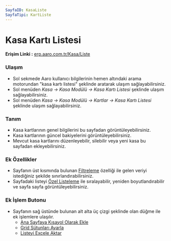 ```yaml
---
SayfaID: KasaListe
SayfaTipi: KartListe
---
```


# Kasa Kartı Listesi

**Erişim Linki :** [erp.aaro.com.tr/Kasa/Liste](erp.aaro.com.tr/Kasa/Liste)

### Ulaşım

- Sol sekmede Aaro kullanıcı bilgilerinin hemen altındaki arama motorundan "kasa kartı listesi" şeklinde aratarak ulaşım sağlayabilirsiniz.
- Sol menüden *Kasa -> Kasa Modülü -> Kasa Kartı Listesi* şeklinde ulaşım sağlayabilirsiniz. 
- Sol menüden *Kasa -> Kasa Modülü -> Kartlar -> Kasa Kartı Listesi* şeklinde ulaşım sağlayabilirsiniz. 

### Tanım 

- Kasa kartlarının genel bilgilerini bu sayfadan görüntüleyebilirsiniz.
- Kasa kartlarının güncel bakiyelerini görüntüleyebilirsiniz.
- Mevcut kasa kartlarını düzenleyebilir, silebilir veya yeni kasa bu sayfadan ekleyebilirsiniz.

### Ek Özellikler 

- Sayfanın üst kısmında bulunan [Filtreleme](../TemelOzellikler/SayfaKisitlari.md) özelliği ile gelen veriyi istediğiniz şekilde sınırlandırabilirsiniz.
- Sayfadaki listeyi [Özel Listeleme](../TemelOzellikler/ListeNesnesi.md) ile sıralayabilir, yeniden boyutlandırabilir ve sayfa sayfa görüntüleyebilirsiniz.

### Ek İşlem Butonu

- Sayfanın sağ üstünde bulunan alt alta üç çizgi şeklinde olan düğme ile ek işlemlere ulaşılır.
	- [Ana Sayfaya Kısayol Olarak Ekle](../TemelOzellikler/KisaYollaraEkleme.md)
	- [Grid Sütunları Ayarla](../TemelOzellikler/GridSutunAyarlari.md)
	- [Listeyi Excele Aktar](../TemelOzellikler/ListeyiExceleAktar.md)
	
